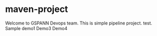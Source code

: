 # maven-project ##

Welcome to GSPANN Devops team.
This is simple pipeline project.
test.
Sample demo1
Demo3
Demo4
